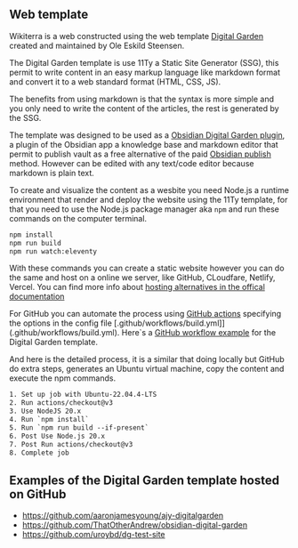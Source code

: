 ## Web template

Wikiterra is a web constructed using the web template [Digital Garden](https://github.com/oleeskild/digitalgarden) created and maintained by Ole Eskild Steensen.

The Digital Garden template is use 11Ty a Static Site Generator (SSG), this permit to write content in an easy markup language like markdown format and convert it to a web standard format (HTML, CSS, JS).

The benefits from using markdown is that the syntax is more simple and you only need to write the content of the articles, the rest is generated by the SSG.

The template was designed to be used as a [Obsidian Digital Garden plugin](https://github.com/oleeskild/obsidian-digital-garden), a plugin of the Obsidian app a knowledge base and markdown editor that permit to publish vault as a free alternative of the paid [Obsidian publish](https://obsidian.md/publish) method. However can be edited with any text/code editor because markdown is plain text.

To create and visualize the content as a wesbite you need Node.js a runtime environment that render and deploy the website using the 11Ty template, for that you need to use the Node.js package manager aka `npm` and run these commands on the computer terminal.

```bash
npm install
npm run build
npm run watch:eleventy
```

With these commands you can create a static website however you can do the same and host on a online we server, like GitHub, CLoudfare, Netlify, Vercel. You can find more info about [hosting alternatives in the offical documentation](https://dg-docs.ole.dev/advanced/hosting-alternatives/)

For GitHub you can automate the process using [GitHub actions](https://docs.github.com/en/actions) specifying the options in the config file [.github/workflows/build.yml]](.github/workflows/build.yml). Here`s a [GitHub workflow example](https://github.com/oleeskild/obsidian-digital-garden/discussions/389#discussioncomment-7437123) for the Digital Garden template.

And here is the detailed process, it is a similar that doing locally but GitHub do extra steps, generates an Ubuntu virtual machine, copy the content and execute the npm commands.

```txt
1. Set up job with Ubuntu-22.04.4-LTS
2. Run actions/checkout@v3
3. Use NodeJS 20.x
4. Run `npm install`
5. Run `npm run build --if-present`
6. Post Use Node.js 20.x
7. Post Run actions/checkout@v3
8. Complete job
```

## Examples of the Digital Garden template hosted on GitHub

- https://github.com/aaronjamesyoung/ajy-digitalgarden
- https://github.com/ThatOtherAndrew/obsidian-digital-garden
- https://github.com/uroybd/dg-test-site

